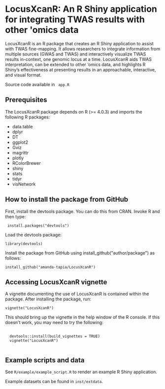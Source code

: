 # LocusXcanR: An R Shiny application for integrating TWAS results with other 'omics data
LocusXcanR is an R package that creates an R Shiny application to assist with TWAS fine-mapping. It allows researchers to integrate information from multiple sources (GWAS and TWAS) and interactively visualize TWAS results in-context, one genomic locus at a time. LocusXcanR aids TWAS interpretation, can be extended to other ‘omics data, and highlights R Shiny’s effectiveness at presenting results in an approachable, interactive, and visual format.


Source code available in <code> app.R </code>

## Prerequisites
The LocusXcanR package depends on R (>= 4.0.3) and imports the following R packages:
<ul>
  <li>data.table</li>
  <li>dplyr</li>
  <li>DT</li>
  <li>ggplot2</li>
  <li>Gviz</li>
  <li>magrittr</li>
  <li>plotly</li>
  <li>RColorBrewer</li>
  <li>shiny</li>
  <li>stats</li>
  <li>tidyr</li>
  <li>visNetwork</li>
</ul>

## How to install the package from GitHub
First, install the devtools package. You can do this from CRAN. Invoke R and then type:

<code> install.packages("devtools") </code>

Load the devtools package:

<code>library(devtools)</code>

Install the package from GitHub using install_github("author/package") as follows:

<code>install_github("amanda-tapia/LocusXcanR")</code>

## Accessing LocusXcanR vignette
A vignette documenting the use of LocusXcanR is contained within the package. After installing the package, run:

<code>vignette("LocusXcanR")</code>

This should bring up the vignette in the help window of the R console. If this doesn't work, you may need to try the following:

<pre>
  <code> 
  devtools::install(build_vignettes = TRUE)
  vignette("LocusXcanR")
  </code>
</pre>

## Example scripts and data
See <code>R/example/example_script.R</code> to render an example R Shiny application.

Example datasets can be found in <code>inst/extdata</code>.

